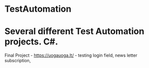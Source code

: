 # TestAutomation
# Several different Test Automation projects. C#.
Final Project - https://uogauoga.lt/ - testing login field, news letter subscription, 
